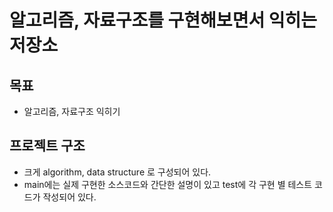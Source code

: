 # 알고리즘, 자료구조를 구현해보면서 익히는 저장소

## 목표
- 알고리즘, 자료구조 익히기

## 프로젝트 구조
- 크게 algorithm, data structure 로 구성되어 있다.
- main에는 실제 구현한 소스코드와 간단한 설명이 있고 test에 각 구현 별 테스트 코드가 작성되어 있다.
